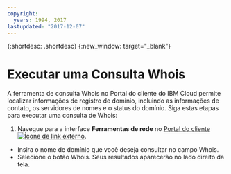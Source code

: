 ```yaml
---
copyright:
  years: 1994, 2017
lastupdated: "2017-12-07"
---
```


{:shortdesc: .shortdesc}
{:new_window: target="_blank"}

# Executar uma Consulta Whois

A ferramenta de consulta Whois no Portal do cliente do IBM Cloud permite localizar informações de registro de
domínio, incluindo as informações de contato, os servidores de nomes e o status do domínio. Siga estas etapas para executar uma
consulta de Whois:

1. Navegue para a interface **Ferramentas de rede** no
[Portal do cliente ![Ícone de link externo](../../icons/launch-glyph.svg "Ícone de linkexterno")](https://control.softlayer.com/).

* Insira o nome de domínio que você deseja consultar no campo Whois.
* Selecione o botão Whois. Seus resultados aparecerão no lado direito da tela.
